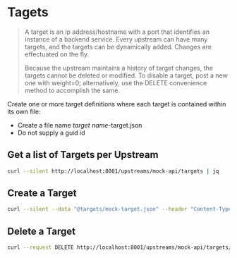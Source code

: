 # Tagets

> A target is an ip address/hostname with a port that identifies an instance of a backend service. Every upstream can have many targets, and the targets can be dynamically added. Changes are effectuated on the fly.
>
> Because the upstream maintains a history of target changes, the targets cannot be deleted or modified. To disable a target, post a new one with weight=0; alternatively, use the DELETE convenience method to accomplish the same.

Create one or more target definitions where each target is contained within its own file:
* Create a file name _target name_-target.json
* Do not supply a guid id

## Get a list of Targets per Upstream
```bash
curl --silent http://localhost:8001/upstreams/mock-api/targets | jq
```

## Create a Target
```bash
curl --silent --data "@targets/mock-target.json" --header "Content-Type: application/json" --request POST http://localhost:8001/upstreams/mock-api/targets | jq
```

## Delete a Target
```bash
curl --request DELETE http://localhost:8001/upstreams/mock-api/targets/{target id} | jq
```